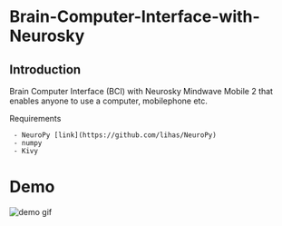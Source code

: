 # Brain-Computer-Interface-with-Neurosky

Introduction
------------
Brain Computer Interface (BCI) with Neurosky Mindwave Mobile 2 that enables anyone to use a computer, mobilephone etc.
 

Requirements
~~~~
 - NeuroPy [link](https://github.com/lihas/NeuroPy)
 - numpy
 - Kivy
~~~~

# Demo

![demo gif](media/proje.gif)
